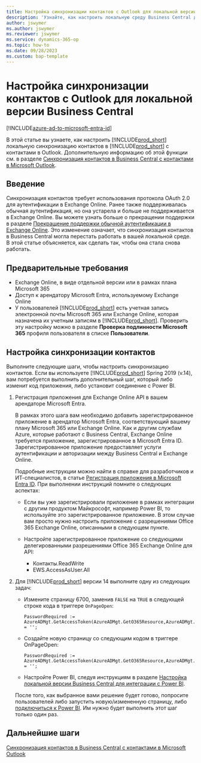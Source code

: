 ```yaml
---
title: Настройка синхронизации контактов с Outlook для локальной версии Business Central
description: 'Узнайте, как настроить локальную среду Business Central для синхронизации контактов в Business Central и Outlook.'
author: jswymer
ms.author: jswymer
ms.reviewer: jswymer
ms.service: dynamics-365-op
ms.topic: how-to
ms.date: 09/28/2023
ms.custom: bap-template
---
```


# <a name="set-up-contact-sync-with-outlook-for-business-central-on-premises"></a>Настройка синхронизации контактов с Outlook для локальной версии Business Central

[!INCLUDE[azure-ad-to-microsoft-entra-id](~/../shared-content/shared/azure-ad-to-microsoft-entra-id.md)]

В этой статье вы узнаете, как настроить [!INCLUDE[prod_short](includes/prod_short.md)] локальную синхронизацию контактов в [!INCLUDE[prod_short](includes/prod_short.md)] с контактами в Outlook. Дополнительную информацию об этой функции см. в разделе [Синхронизация контактов в Business Central с контактами в Microsoft Outlook](admin-synchronize-outlook-contacts.md).

## <a name="introduction"></a>Введение

Синхронизация контактов требует использования протокола OAuth 2.0 для аутентификации в Exchange Online. Ранее также поддерживалась обычная аутентификация, но она устарела и больше не поддерживается в Exchange Online. Вы можете узнать больше о прекращении поддержки в разделе [Прекращение поддержки обычной аутентификации в Exchange Online](/exchange/clients-and-mobile-in-exchange-online/deprecation-of-basic-authentication-exchange-online). Это изменение означает, что синхронизация контактов в Business Central могла перестать работать в вашей локальной среде. В этой статье объясняется, как сделать так, чтобы она стала снова работать.

## <a name="prerequisites"></a>Предварительные требования

- Exchange Online, в виде отдельной версии или в рамках плана Microsoft 365  
- Доступ к арендатору Microsoft Entra, используемому Exchange Online
- У пользователей [!INCLUDE[prod_short](includes/prod_short.md)] есть учетная запись электронной почты Microsoft 365 или Exchange Online, которая назначена их учетным записям в [!INCLUDE[prod_short](includes/prod_short.md)]. Проверить эту настройку можно в разделе **Проверка подлинности Microsoft 365** профиля пользователя в списке **Пользователи**. 

## <a name="set-up-contact-sync"></a>Настройка синхронизации контактов

Выполните следующие шаги, чтобы настроить синхронизацию контактов. Если вы используете [!INCLUDE[prod_short](includes/prod_short.md)] Spring 2019 (v.14), вам потребуется выполнить дополнительный шаг, который либо изменит код приложения, либо установит соединение с Power BI.

1. <a name="registerapp"></a>Регистрация приложения для Exchange Online API в вашем арендаторе Microsoft Entra.

   В рамках этого шага вам необходимо добавить зарегистрированное приложение в арендатор Microsoft Entra, соответствующий вашему плану Microsoft 365 или Exchange Online. Как и другим службам Azure, которые работают с Business Central, Exchange Online требуется приложение, зарегистрированное в Microsoft Entra ID. Зарегистрированное приложение предоставляет услуги аутентификации и авторизации между Business Central и Exchange Online.

   Подробные инструкции можно найти в справке для разработчиков и ИТ-специалистов, в статье [Регистрация приложения в Microsoft Entra ID](/dynamics365/business-central/dev-itpro/administration/register-app-azure#register-an-application-in-azure-active-directory). При выполнении инструкций помните о следующих аспектах:

   - Если вы уже зарегистрировали приложение в рамках интеграции с другим продуктом Майкрософт, например Power BI, то используйте это зарегистрированное приложение. В этом случае вам просто нужно настроить приложение с разрешениями Office 365 Exchange Online, описанными в следующем пункте.

   - Настройте зарегистрированное приложение со следующими делегированными разрешениями Office 365 Exchange Online для API:

     - Контакты.ReadWrite
     - EWS.AccessAsUser.All

2. Для [!INCLUDE[prod_short](includes/prod_short.md)] версии 14 выполните одну из следующих задач:

   - Измените страницу 6700, заменив `FALSE` на `TRUE` в следующей строке кода в триггере `OnPageOpen`:

     ```
     PasswordRequired := AzureADMgt.GetAccessToken(AzureADMgt.GetO365Resource,AzureADMgt.GetO365ResourceName,TRUE) = '';
     ```

   - Создайте новую страницу со следующим кодом в триггере OnPageOpen:

     ```
     PasswordRequired := AzureADMgt.GetAccessToken(AzureADMgt.GetO365Resource,AzureADMgt.GetO365ResourceName,TRUE) = '';
     ```

   - Настройте Power BI, следуя инструкциям в разделе [Настройка локальной версии Business Central для интеграции с Power BI](admin-powerbi-setup.md#setup).

   После того, как выбранное вами решение будет готово, попросите пользователей либо запустить новую/измененную страницу, либо [подключиться к Power BI](across-working-with-powerbi.md#connect). Им нужно будет выполнить этот шаг только один раз.

## <a name="next-steps"></a>Дальнейшие шаги

[Синхронизация контактов в Business Central с контактами в Microsoft Outlook](admin-synchronize-outlook-contacts.md)  
